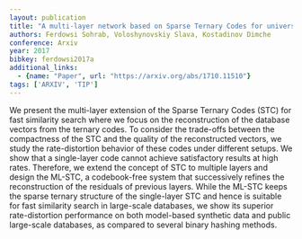 ```yaml
---
layout: publication
title: "A multi-layer network based on Sparse Ternary Codes for universal vector compression"
authors: Ferdowsi Sohrab, Voloshynovskiy Slava, Kostadinov Dimche
conference: Arxiv
year: 2017
bibkey: ferdowsi2017a
additional_links:
  - {name: "Paper", url: "https://arxiv.org/abs/1710.11510"}
tags: ['ARXIV', 'TIP']
---
```

We present the multi-layer extension of the Sparse Ternary Codes (STC) for fast similarity search where we focus on the reconstruction of the database vectors from the ternary codes. To consider the trade-offs between the compactness of the STC and the quality of the reconstructed vectors, we study the rate-distortion behavior of these codes under different setups. We show that a single-layer code cannot achieve satisfactory results at high rates. Therefore, we extend the concept of STC to multiple layers and design the ML-STC, a codebook-free system that successively refines the reconstruction of the residuals of previous layers. While the ML-STC keeps the sparse ternary structure of the single-layer STC and hence is suitable for fast similarity search in large-scale databases, we show its superior rate-distortion performance on both model-based synthetic data and public large-scale databases, as compared to several binary hashing methods.